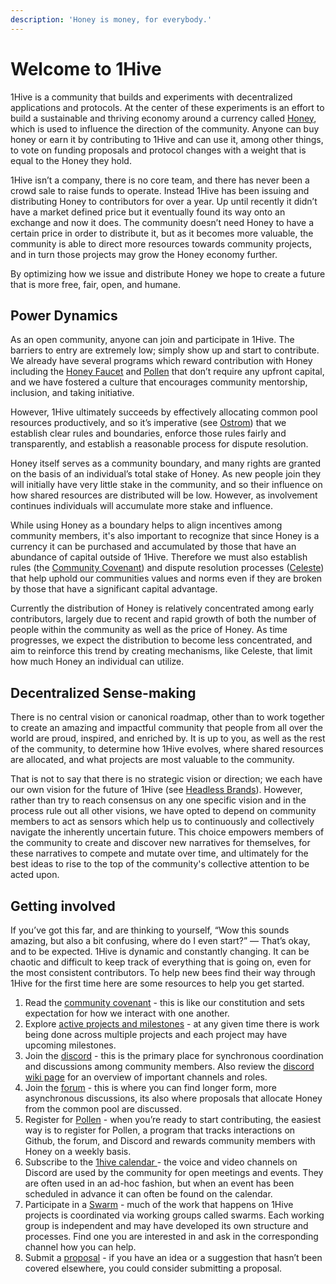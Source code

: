 ```yaml
---
description: 'Honey is money, for everybody.'
---
```


# Welcome to 1Hive

1Hive is a community that builds and experiments with decentralized applications and protocols. At the center of these experiments is an effort to build a sustainable and thriving economy around a currency called [Honey](projects/honey/), which is used to influence the direction of the community. Anyone can buy honey or earn it by contributing to 1Hive and can use it, among other things, to vote on funding proposals and protocol changes with a weight that is equal to the Honey they hold.

1Hive isn’t a company, there is no core team, and there has never been a crowd sale to raise funds to operate. Instead 1Hive has been issuing and distributing Honey to contributors for over a year. Up until recently it didn’t have a market defined price but it eventually found its way onto an exchange and now it does. The community doesn’t need Honey to have a certain price in order to distribute it, but as it becomes more valuable, the community is able to direct more resources towards community projects, and in turn those projects may grow the Honey economy further.

By optimizing how we issue and distribute Honey we hope to create a future that is more free, fair, open, and humane. ‌

## Power Dynamics

As an open community, anyone can join and participate in 1Hive. The barriers to entry are extremely low; simply show up and start to contribute. We already have several programs which reward contribution with Honey including the [Honey Faucet](https://faucet.1hive.org) and [Pollen](getting-started-1/pollen.md) that don’t require any upfront capital, and we have fostered a culture that encourages community mentorship, inclusion, and taking initiative.

However, 1Hive ultimately succeeds by effectively allocating common pool resources productively, and so it’s imperative \(see [Ostrom](https://www.onthecommons.org/magazine/elinor-ostroms-8-principles-managing-commmons)\) that we establish clear rules and boundaries, enforce those rules fairly and transparently, and establish a reasonable process for dispute resolution.

Honey itself serves as a community boundary, and many rights are granted on the basis of an individual’s total stake of Honey. As new people join they will initially have very little stake in the community, and so their influence on how shared resources are distributed will be low. However, as involvement continues individuals will accumulate more stake and influence.

While using Honey as a boundary helps to align incentives among community members, it's also important to recognize that since Honey is a currency it can be purchased and accumulated by those that have an abundance of capital outside of 1Hive. Therefore we must also establish rules \(the [Community Covenant](community-covenant.md)\) and dispute resolution processes \([Celeste](community/swarms/celeste.md)\) that help uphold our communities values and norms even if they are broken by those that have a significant capital advantage.

Currently the distribution of Honey is relatively concentrated among early contributors, largely due to recent and rapid growth of both the number of people within the community as well as the price of Honey. As time progresses, we expect the distribution to become less concentrated, and aim to reinforce this trend by creating mechanisms, like Celeste, that limit how much Honey an individual can utilize.

## Decentralized Sense-making

There is no central vision or canonical roadmap, other than to work together to create an amazing and impactful community that people from all over the world are proud, inspired, and enriched by. It is up to you, as well as the rest of the community, to determine how 1Hive evolves, where shared resources are allocated, and what projects are most valuable to the community.

That is not to say that there is no strategic vision or direction; we each have our own vision for the future of 1Hive \(see [Headless Brands](https://otherinter.net/web3/headless-brands/)\). However, rather than try to reach consensus on any one specific vision and in the process rule out all other visions, we have opted to depend on community members to act as sensors which help us to continuously and collectively navigate the inherently uncertain future. This choice empowers members of the community to create and discover new narratives for themselves, for these narratives to compete and mutate over time, and ultimately for the best ideas to rise to the top of the community's collective attention to be acted upon.

## Getting involved

If you’ve got this far, and are thinking to yourself, “Wow this sounds amazing, but also a bit confusing, where do I even start?” — That’s okay, and to be expected. 1Hive is dynamic and constantly changing. It can be chaotic and difficult to keep track of everything that is going on, even for the most consistent contributors. To help new bees find their way through 1Hive for the first time here are some resources to help you get started.

1. Read the [community covenant](community-covenant.md) - this is like our constitution and sets expectation for how we interact with one another.
2. Explore [active projects and milestones](projects/milestones.md) - at any given time there is work being done across multiple projects and each project may have upcoming milestones. 
3. Join the [discord](https://discord.com/invite/qPa4h5w) - this is the primary place for synchronous coordination and discussions among community members. Also review the [discord wiki page](getting-started-1/discord.md) for an overview of important channels and roles. 
4. Join the [forum](https://forum.1hive.org) - this is where you can find longer form, more asynchronous discussions, its also where proposals that allocate Honey from the common pool are discussed. 
5. Register for [Pollen](getting-started-1/pollen.md) - when you’re ready to start contributing, the easiest way is to register for Pollen, a program that tracks interactions on Github, the forum, and Discord and rewards community members with Honey on a weekly basis. 
6. Subscribe to the [1hive calendar ](getting-started-1/calendar.md)- the voice and video channels on Discord are used by the community for open meetings and events. They are often used in an ad-hoc fashion, but when an event has been scheduled in advance it can often be found on the calendar. 
7. Participate in a [Swarm](community/swarms/) - much of the work that happens on 1Hive projects is coordinated via working groups called swarms. Each working group is independent and may have developed its own structure and processes. Find one you are interested in and ask in the corresponding channel how you can help. 
8. Submit a [proposal](projects/honey/participation.md) - if you have an idea or a suggestion that hasn’t been covered elsewhere, you could consider submitting a proposal. 

